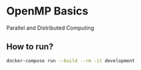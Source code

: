 # OpenMP Basics
Parallel and Distributed Computing
## How to run?
```bash
docker-compose run --build --rm -it development
```